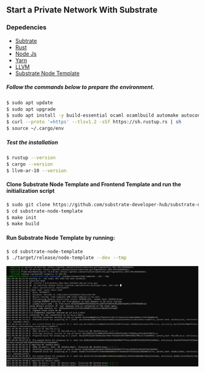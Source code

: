 
 
 Start a Private Network With Substrate
---------------------------------

### Depedencies

-   [Subtrate](https://github.com/paritytech/substrate)
-   [Rust](https://rustup.rs/)
-   [Node Js](https://nodejs.org)
-   [Yarn](https://yarnpkg.com)
-   [LLVM](https://llvm.org/)
-   [Substrate Node
    Template](https://github.com/substrate-developer-hub/substrate-node-template)
    
##### Follow the commands below to prepare the environment. 

``` bash
$ sudo apt update 
$ sudo apt upgrade
$ sudo apt install -y build-essential ocaml ocamlbuild automake autoconf libtool wget python libssl-dev git cmake perl pkg-config curl llvm-10 clang-10 libclang-10-dev
$ curl --proto '=https' --tlsv1.2 -sSf https://sh.rustup.rs | sh
$ source ~/.cargo/env
```
##### Test the installation

``` bash
$ rustup --version
$ cargo --version
$ llvm-ar-10 --version
```

#### Clone Substrate Node Template and Frontend Template and run the initialization script

``` bash
$ sudo git clone https://github.com/substrate-developer-hub/substrate-node-template.git
$ cd substrate-node-template
$ make init
$ make build
```

#### Run Substrate Node Template by running:

``` bash
$ cd substrate-node-template
$ ./target/release/node-template --dev --tmp
```
![](./task_1.png)



